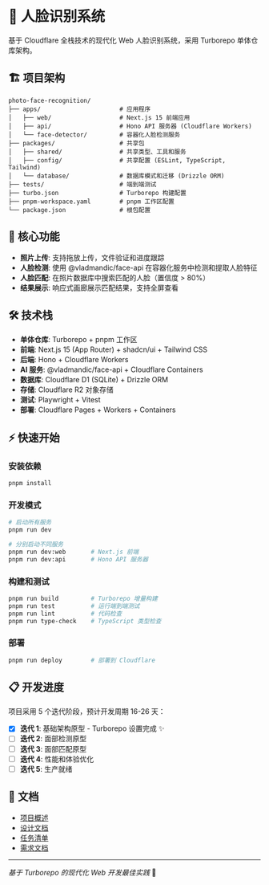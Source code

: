 # 📸 人脸识别系统

基于 Cloudflare 全栈技术的现代化 Web 人脸识别系统，采用 Turborepo 单体仓库架构。

## 🏗️ 项目架构

```
photo-face-recognition/
├── apps/                      # 应用程序
│   ├── web/                   # Next.js 15 前端应用
│   ├── api/                   # Hono API 服务器 (Cloudflare Workers)
│   └── face-detector/         # 容器化人脸检测服务
├── packages/                  # 共享包
│   ├── shared/                # 共享类型、工具和服务
│   ├── config/                # 共享配置 (ESLint, TypeScript, Tailwind)
│   └── database/              # 数据库模式和迁移 (Drizzle ORM)
├── tests/                     # 端到端测试
├── turbo.json                 # Turborepo 构建配置
├── pnpm-workspace.yaml        # pnpm 工作区配置
└── package.json               # 根包配置
```

## 🚀 核心功能

- **照片上传**: 支持拖放上传，文件验证和进度跟踪
- **人脸检测**: 使用 @vladmandic/face-api 在容器化服务中检测和提取人脸特征
- **人脸匹配**: 在照片数据库中搜索匹配的人脸（置信度 > 80%）
- **结果展示**: 响应式画廊展示匹配结果，支持全屏查看

## 🛠️ 技术栈

- **单体仓库**: Turborepo + pnpm 工作区
- **前端**: Next.js 15 (App Router) + shadcn/ui + Tailwind CSS
- **后端**: Hono + Cloudflare Workers
- **AI 服务**: @vladmandic/face-api + Cloudflare Containers
- **数据库**: Cloudflare D1 (SQLite) + Drizzle ORM
- **存储**: Cloudflare R2 对象存储
- **测试**: Playwright + Vitest
- **部署**: Cloudflare Pages + Workers + Containers

## ⚡ 快速开始

### 安装依赖
```bash
pnpm install
```

### 开发模式
```bash
# 启动所有服务
pnpm run dev

# 分别启动不同服务
pnpm run dev:web       # Next.js 前端
pnpm run dev:api       # Hono API 服务器
```

### 构建和测试
```bash
pnpm run build         # Turborepo 增量构建
pnpm run test          # 运行端到端测试
pnpm run lint          # 代码检查
pnpm run type-check    # TypeScript 类型检查
```

### 部署
```bash
pnpm run deploy        # 部署到 Cloudflare
```

## 📋 开发进度

项目采用 5 个迭代阶段，预计开发周期 16-26 天：

- [x] **迭代 1**: 基础架构原型 - Turborepo 设置完成 ✨
- [ ] **迭代 2**: 面部检测原型  
- [ ] **迭代 3**: 面部匹配原型
- [ ] **迭代 4**: 性能和体验优化
- [ ] **迭代 5**: 生产就绪

## 📖 文档

- [项目概述](./project-overview.md)
- [设计文档](./design-document.md) 
- [任务清单](./tasks.md)
- [需求文档](./requirements.md)

---

*基于 Turborepo 的现代化 Web 开发最佳实践* 🚀 